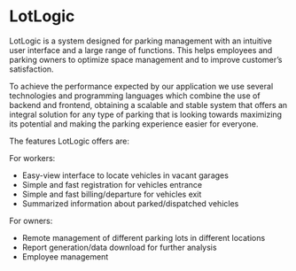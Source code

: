 # LotLogic
LotLogic is a system designed for parking management with an intuitive user interface and a large range of functions. This helps employees and parking owners to optimize space management and to improve customer’s satisfaction.

To achieve the performance expected by our application we use several technologies and programming languages which combine the use of backend and frontend, obtaining a scalable and stable system that offers an integral solution for any type of parking that is looking towards maximizing its potential and making the parking experience easier for everyone.

The features LotLogic offers are:

For workers:

- Easy-view interface to locate vehicles in vacant garages
- Simple and fast registration for vehicles entrance
- Simple and fast billing/departure for vehicles exit
- Summarized information about parked/dispatched vehicles 

For owners:

- Remote management of different parking lots in different locations
- Report generation/data download for further analysis
- Employee management
